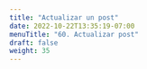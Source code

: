 ```yaml
---
title: "Actualizar un post"
date: 2022-10-22T13:35:19-07:00
menuTitle: "60. Actualizar post"
draft: false
weight: 35
---
```


